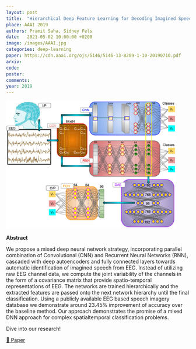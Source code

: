 ```yaml
---
layout: post
title:  "Hierarchical Deep Feature Learning for Decoding Imagined Speech from EEG"
place: AAAI 2019
authors: Pramit Saha, Sidney Fels
date:   2021-05-02 10:00:00 +0200
image: /images/AAAI.jpg
categories: deep-learning
paper: https://cdn.aaai.org/ojs/5146/5146-13-8209-1-10-20190710.pdf
arxiv:
code: 
poster: 
comments:
year: 2019
---
```


<style>
@media (max-width: 1000px) {
    .container {
        flex-direction: column;
        align-items: left;
    }
</style>


<div class="container" style="display: flex; align-items: center;">
    <div class="image" style="flex: 1; margin-right: 1cm;">
        <img src="/images/AAAI.jpg" alt="Image" style="max-width:100%; height:auto;">
    </div>
</div>

**Abstract**

We propose a mixed deep neural network strategy, incorporating parallel combination of Convolutional (CNN) and Recurrent Neural Networks (RNN), cascaded with deep autoencoders and fully connected layers towards automatic identification of imagined speech from EEG. Instead of utilizing raw EEG channel data, we compute the joint variability of the channels in the form of a covariance matrix that provide spatio-temporal representations of EEG. The networks are trained hierarchically and the extracted features are passed onto the next network hierarchy until the final classification. Using a publicly available EEG based speech imagery database we demonstrate around 23.45% improvement of accuracy over the baseline method. Our approach demonstrates the promise of a mixed DNN approach for complex spatialtemporal classification problems.

Dive into our research!

<a href="https://cdn.aaai.org/ojs/5146/5146-13-8209-1-10-20190710">&#x1F4C4; Paper</a> 
